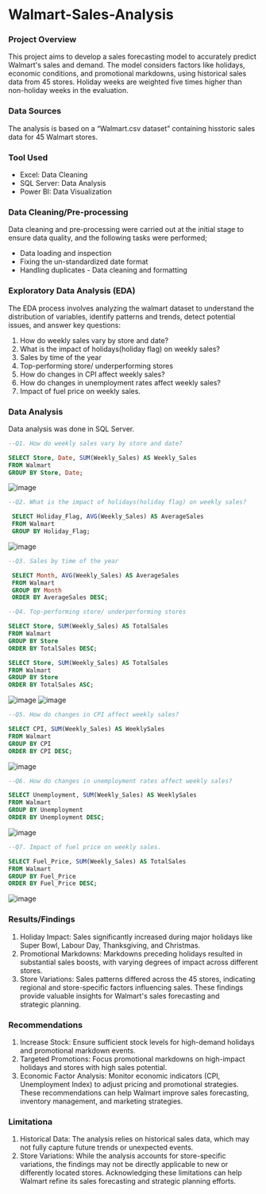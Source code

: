# Walmart-Sales-Analysis

### Project Overview
This project aims to develop a sales forecasting model to accurately predict Walmart's sales and demand. The model considers factors like holidays, economic conditions, and promotional markdowns, using historical sales data from 45 stores. Holiday weeks are weighted five times higher than non-holiday weeks in the evaluation.

### Data Sources
The analysis is based on a “Walmart.csv dataset” containing hisstoric sales  data for 45 Walmart stores.

### Tool Used
- Excel: Data Cleaning
- SQL Server: Data Analysis
- Power BI: Data Visualization

### Data Cleaning/Pre-processing
Data cleaning and pre-processing were carried out at the initial stage to ensure data quality, and the following tasks were performed;
- Data loading and inspection
- Fixing the un-standardized date format
- Handling duplicates - Data cleaning and formatting

### Exploratory Data Analysis (EDA)
The EDA process involves analyzing the walmart dataset to understand the distribution of variables, identify patterns and trends, detect potential issues, and answer key questions:
1. How do weekly sales vary by store and date?
2. What is the impact of holidays(holiday flag) on weekly sales?
3. Sales by time of the year
4. Top-performing store/ underperforming stores
5. How do changes in CPI affect weekly sales?
6. How do changes in unemployment rates affect weekly sales?
7. Impact of fuel price on weekly sales.

### Data Analysis

Data analysis was done in SQL Server. 
~~~sql
--Q1. How do weekly sales vary by store and date?

SELECT Store, Date, SUM(Weekly_Sales) AS Weekly_Sales
FROM Walmart
GROUP BY Store, Date;
~~~
![image](https://github.com/user-attachments/assets/9873da0c-605e-4e6b-b1d4-7aef8dc96040)
~~~sql
--Q2. What is the impact of holidays(holiday flag) on weekly sales?

 SELECT Holiday_Flag, AVG(Weekly_Sales) AS AverageSales
 FROM Walmart
 GROUP BY Holiday_Flag;
~~~
![image](https://github.com/user-attachments/assets/0e46d4cf-6ed3-435f-8e76-0a45123714b0)
~~~sql
--Q3. Sales by time of the year

 SELECT Month, AVG(Weekly_Sales) AS AverageSales
 FROM Walmart
 GROUP BY Month
 ORDER BY AverageSales DESC;
~~~
~~~sql
--Q4. Top-performing store/ underperforming stores

SELECT Store, SUM(Weekly_Sales) AS TotalSales
FROM Walmart
GROUP BY Store
ORDER BY TotalSales DESC;

SELECT Store, SUM(Weekly_Sales) AS TotalSales
FROM Walmart
GROUP BY Store
ORDER BY TotalSales ASC;
~~~
![image](https://github.com/user-attachments/assets/add7ebec-7626-41b2-bbe8-50f68f0d3d45)
![image](https://github.com/user-attachments/assets/763c995b-8d51-4e7f-ae26-e8b938532f0c)
~~~sql
--Q5. How do changes in CPI affect weekly sales?

SELECT CPI, SUM(Weekly_Sales) AS WeeklySales
FROM Walmart
GROUP BY CPI
ORDER BY CPI DESC;
~~~
![image](https://github.com/user-attachments/assets/901f063f-b8f9-4a02-9789-acebc759c86f)
~~~sql
--Q6. How do changes in unemployment rates affect weekly sales?

SELECT Unemployment, SUM(Weekly_Sales) AS WeeklySales
FROM Walmart
GROUP BY Unemployment
ORDER BY Unemployment DESC;
~~~
![image](https://github.com/user-attachments/assets/5adcad08-96c9-48a6-9f6a-a582b1a6c7e3)
~~~sql
--Q7. Impact of fuel price on weekly sales.

SELECT Fuel_Price, SUM(Weekly_Sales) AS TotalSales
FROM Walmart
GROUP BY Fuel_Price
ORDER BY Fuel_Price DESC;
~~~
![image](https://github.com/user-attachments/assets/8f3a5120-c554-40f8-bbd3-d3ba4cdf913a)

### Results/Findings

1. Holiday Impact: Sales significantly increased during major holidays like Super Bowl, Labour Day, Thanksgiving, and Christmas.
2. Promotional Markdowns: Markdowns preceding holidays resulted in substantial sales boosts, with varying degrees of impact across different stores.
3. Store Variations: Sales patterns differed across the 45 stores, indicating regional and store-specific factors influencing sales.
These findings provide valuable insights for Walmart's sales forecasting and strategic planning.

### Recommendations

1. Increase Stock: Ensure sufficient stock levels for high-demand holidays and promotional markdown events.
2. Targeted Promotions: Focus promotional markdowns on high-impact holidays and stores with high sales potential.
3. Economic Factor Analysis: Monitor economic indicators (CPI, Unemployment Index) to adjust pricing and promotional strategies.
These recommendations can help Walmart improve sales forecasting, inventory management, and marketing strategies.

### Limitationa

1. Historical Data: The analysis relies on historical sales data, which may not fully capture future trends or unexpected events.
2. Store Variations: While the analysis accounts for store-specific variations, the findings may not be directly applicable to new or differently located stores.
Acknowledging these limitations can help Walmart refine its sales forecasting and strategic planning efforts.












